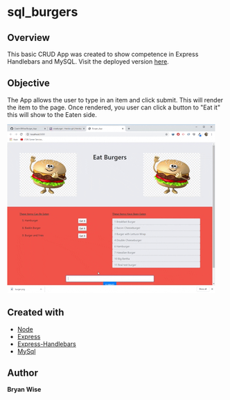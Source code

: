 # sql_burgers

## Overview

This basic CRUD App was created to show competence in Express Handlebars and MySQL.
Visit the deployed version [here](https://wiseburger.herokuapp.com/).

## Objective

The App allows the user to type in an item and click submit. This will render the item to the page. Once rendered, you user can click a button to "Eat it" this will show to the Eaten side.

![Demo](./public/giphy.gif)

## Created with

- [Node](https://nodejs.org/en/)
- [Express](https://www.npmjs.com/package/express)
- [Express-Handlebars](https://www.npmjs.com/package/express-handlebars)
- [MySql](https://www.mysql.com/)

## Author

**Bryan Wise**
